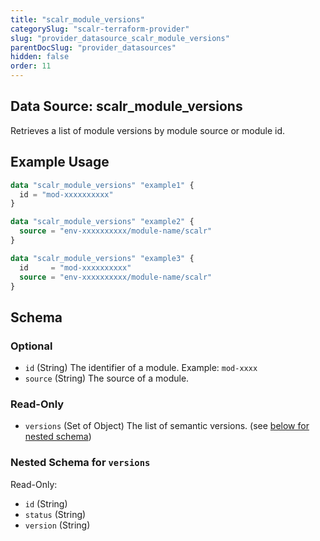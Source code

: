 ```yaml
---
title: "scalr_module_versions"
categorySlug: "scalr-terraform-provider"
slug: "provider_datasource_scalr_module_versions"
parentDocSlug: "provider_datasources"
hidden: false
order: 11
---
```

## Data Source: scalr_module_versions

Retrieves a list of module versions by module source or module id.

## Example Usage

```terraform
data "scalr_module_versions" "example1" {
  id = "mod-xxxxxxxxxx"
}

data "scalr_module_versions" "example2" {
  source = "env-xxxxxxxxxx/module-name/scalr"
}

data "scalr_module_versions" "example3" {
  id     = "mod-xxxxxxxxxx"
  source = "env-xxxxxxxxxx/module-name/scalr"
}
```

<!-- schema generated by tfplugindocs -->
## Schema

### Optional

- `id` (String) The identifier of а module. Example: `mod-xxxx`
- `source` (String) The source of a module.

### Read-Only

- `versions` (Set of Object) The list of semantic versions. (see [below for nested schema](#nestedatt--versions))

<a id="nestedatt--versions"></a>
### Nested Schema for `versions`

Read-Only:

- `id` (String)
- `status` (String)
- `version` (String)
